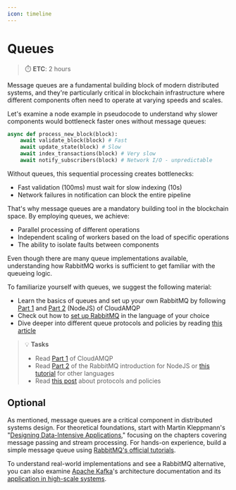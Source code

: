 ```yaml
---
icon: timeline
---
```


# Queues

> ⏱️ **ETC**: 2 hours



Message queues are a fundamental building block of modern distributed systems, and they're particularly critical in blockchain infrastructure where different components often need to operate at varying speeds and scales.

Let's examine a node example in pseudocode to understand why slower components would bottleneck faster ones without message queues:

```python
async def process_new_block(block):
    await validate_block(block) # Fast
    await update_state(block) # Slow
    await index_transactions(block) # Very slow
    await notify_subscribers(block) # Network I/O - unpredictable
```

Without queues, this sequential processing creates bottlenecks:

* Fast validation (100ms) must wait for slow indexing (10s)
* Network failures in notification can block the entire pipeline

That's why message queues are a mandatory building tool in the blockchain space. By employing queues, we achieve:
* Parallel processing of different operations
* Independent scaling of workers based on the load of specific operations
* The ability to isolate faults between components

Even though there are many queue implementations available, understanding how RabbitMQ works is sufficient to get familiar with the queueing logic.

To familiarize yourself with queues, we suggest the following material:

* Learn the basics of queues and set up your own RabbitMQ by following [Part 1](https://www.cloudamqp.com/blog/part1-rabbitmq-for-beginners-what-is-rabbitmq.html) and [Part 2](https://www.cloudamqp.com/blog/part2-2-rabbitmq-for-beginners_example-and-sample-code-node-js.html) (NodeJS) of CloudAMQP
* Check out how to [set up RabbitMQ](https://www.rabbitmq.com/tutorials) in the language of your choice
* Dive deeper into different queue protocols and policies by reading [this article](https://kisztof.medium.com/rabbitmq-an-introduction-to-message-queuing-protocols-and-policies-cb6073c7a3d6)

> 💡 **Tasks**
> - Read [Part 1](https://www.cloudamqp.com/blog/part1-rabbitmq-for-beginners-what-is-rabbitmq.html) of CloudAMQP
> - Read [Part 2](https://www.cloudamqp.com/blog/part2-2-rabbitmq-for-beginners_example-and-sample-code-node-js.html) of the RabbitMQ introduction for NodeJS or [this tutorial](https://www.rabbitmq.com/tutorials) for other languages
> - Read [this post](https://kisztof.medium.com/rabbitmq-an-introduction-to-message-queuing-protocols-and-policies-cb6073c7a3d6) about protocols and policies

## Optional

As mentioned, message queues are a critical component in distributed systems design. For theoretical foundations, start with Martin Kleppmann's "[Designing Data-Intensive Applications](https://archive.org/details/designing-data-intensive-applications-th/page/137/mode/1up?q=Message+Passing)," focusing on the chapters covering message passing and stream processing. For hands-on experience, build a simple message queue using [RabbitMQ's official tutorials](https://www.rabbitmq.com/tutorials).

To understand real-world implementations and see a RabbitMQ alternative, you can also examine [Apache Kafka](https://kafka.apache.org/documentation/)'s architecture documentation and its [application in high-scale systems](https://kafka.apache.org/uses).